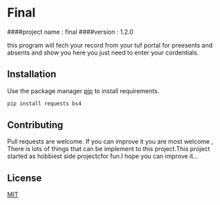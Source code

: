# Final
####project name : final
####version      : 1.2.0

this program will fech your record from your tuf portal for preesents and absents and show you here you just need to enter your cordentials.
 
## Installation
Use the package manager [pip](https://pip.pypa.io/en/stable/) to install requirements.

```bash
pip install requests bs4
```
	
## Contributing
Pull requests are welcome. If you can improve it you are most welcome , There is lots of things that can be implement to this project.This project started as hobbiest side projectcfor fun.I hope you can improve it... 


## License
[MIT](https://choosealicense.com/licenses/mit/)
